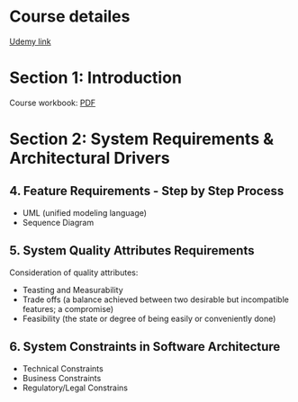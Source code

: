 # Course detailes

[Udemy link](https://sisense.udemy.com/course/software-architecture-design-of-modern-large-scale-systems/learn/lecture/27280376#overview)

# Section 1: Introduction

Course workbook: [PDF](Software+Architecture+and+Design+of+Large+Scale+Systems+-+Workbook.pdf)

# Section 2: System Requirements & Architectural Drivers

## 4. Feature Requirements - Step by Step Process

- UML (unified modeling language) 
- Sequence Diagram

## 5. System Quality Attributes Requirements

Consideration of quality attributes:
- Teasting and Measurability
- Trade offs (a balance achieved between two desirable but incompatible features; a compromise)
- Feasibility (the state or degree of being easily or conveniently done)

## 6. System Constraints in Software Architecture

- Technical Constraints
- Business Constraints
- Regulatory/Legal Constrains